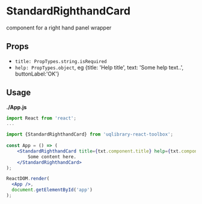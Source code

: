 # StandardRighthandCard

component for a right hand panel wrapper

## Props

- `title: PropTypes.string.isRequired`
- `help: PropTypes.object`, eg {title: 'Help title', text: 'Some help text..', buttonLabel:'OK'}

## Usage

**./App.js**
```jsx
import React from 'react';
...

import {StandardRighthandCard} from 'uqlibrary-react-toolbox';
        
const App = () => (
    <StandardRighthandCard title={txt.component.title} help={txt.component.help}>
        Some content here.
    </StandardRighthandCard>
);

ReactDOM.render(
  <App />,
  document.getElementById('app')
);
```

